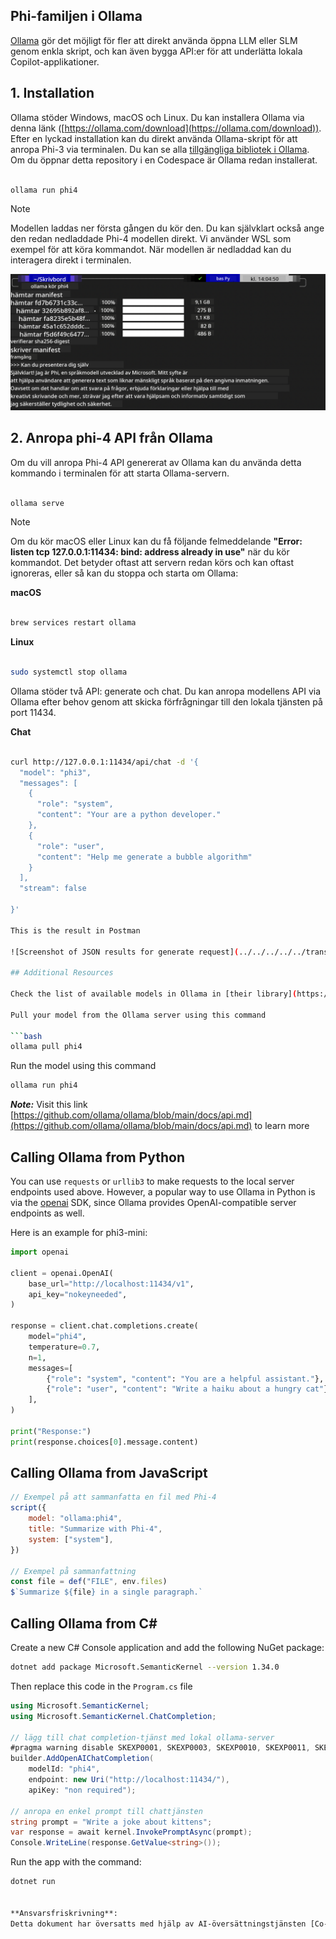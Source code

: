 <!--
CO_OP_TRANSLATOR_METADATA:
{
  "original_hash": "0b38834693bb497f96bf53f0d941f9a1",
  "translation_date": "2025-05-09T09:16:26+00:00",
  "source_file": "md/01.Introduction/02/04.Ollama.md",
  "language_code": "sv"
}
-->
## Phi-familjen i Ollama

[Ollama](https://ollama.com) gör det möjligt för fler att direkt använda öppna LLM eller SLM genom enkla skript, och kan även bygga API:er för att underlätta lokala Copilot-applikationer.

## **1. Installation**

Ollama stöder Windows, macOS och Linux. Du kan installera Ollama via denna länk ([https://ollama.com/download](https://ollama.com/download)). Efter en lyckad installation kan du direkt använda Ollama-skript för att anropa Phi-3 via terminalen. Du kan se alla [tillgängliga bibliotek i Ollama](https://ollama.com/library). Om du öppnar detta repository i en Codespace är Ollama redan installerat.

```bash

ollama run phi4

```

> [!NOTE]
> Modellen laddas ner första gången du kör den. Du kan självklart också ange den redan nedladdade Phi-4 modellen direkt. Vi använder WSL som exempel för att köra kommandot. När modellen är nedladdad kan du interagera direkt i terminalen.

![run](../../../../../translated_images/ollama_run.b0be611de61f3bb3b42e22205cedf6714b0335ba9288e71d985bf9024f3c20f5.sv.png)

## **2. Anropa phi-4 API från Ollama**

Om du vill anropa Phi-4 API genererat av Ollama kan du använda detta kommando i terminalen för att starta Ollama-servern.

```bash

ollama serve

```

> [!NOTE]
> Om du kör macOS eller Linux kan du få följande felmeddelande **"Error: listen tcp 127.0.0.1:11434: bind: address already in use"** när du kör kommandot. Det betyder oftast att servern redan körs och kan oftast ignoreras, eller så kan du stoppa och starta om Ollama:

**macOS**

```bash

brew services restart ollama

```

**Linux**

```bash

sudo systemctl stop ollama

```

Ollama stöder två API: generate och chat. Du kan anropa modellens API via Ollama efter behov genom att skicka förfrågningar till den lokala tjänsten på port 11434.

**Chat**

```bash

curl http://127.0.0.1:11434/api/chat -d '{
  "model": "phi3",
  "messages": [
    {
      "role": "system",
      "content": "Your are a python developer."
    },
    {
      "role": "user",
      "content": "Help me generate a bubble algorithm"
    }
  ],
  "stream": false
  
}'

This is the result in Postman

![Screenshot of JSON results for generate request](../../../../../translated_images/ollama_gen.bd58ab69d4004826e8cd31e17a3c59840df127b0a30ac9bb38325ac58c74caa5.sv.png)

## Additional Resources

Check the list of available models in Ollama in [their library](https://ollama.com/library).

Pull your model from the Ollama server using this command

```bash  
ollama pull phi4  
```

Run the model using this command

```bash  
ollama run phi4  
```

***Note:*** Visit this link [https://github.com/ollama/ollama/blob/main/docs/api.md](https://github.com/ollama/ollama/blob/main/docs/api.md) to learn more

## Calling Ollama from Python

You can use `requests` or `urllib3` to make requests to the local server endpoints used above. However, a popular way to use Ollama in Python is via the [openai](https://pypi.org/project/openai/) SDK, since Ollama provides OpenAI-compatible server endpoints as well.

Here is an example for phi3-mini:

```python  
import openai

client = openai.OpenAI(
    base_url="http://localhost:11434/v1",
    api_key="nokeyneeded",
)

response = client.chat.completions.create(
    model="phi4",
    temperature=0.7,
    n=1,
    messages=[
        {"role": "system", "content": "You are a helpful assistant."},
        {"role": "user", "content": "Write a haiku about a hungry cat"},
    ],
)

print("Response:")
print(response.choices[0].message.content)  
```

## Calling Ollama from JavaScript 

```javascript  
// Exempel på att sammanfatta en fil med Phi-4  
script({  
    model: "ollama:phi4",  
    title: "Summarize with Phi-4",  
    system: ["system"],  
})

// Exempel på sammanfattning  
const file = def("FILE", env.files)  
$`Summarize ${file} in a single paragraph.`  
```

## Calling Ollama from C#

Create a new C# Console application and add the following NuGet package:

```bash  
dotnet add package Microsoft.SemanticKernel --version 1.34.0  
```

Then replace this code in the `Program.cs` file

```csharp  
using Microsoft.SemanticKernel;  
using Microsoft.SemanticKernel.ChatCompletion;  

// lägg till chat completion-tjänst med lokal ollama-server  
#pragma warning disable SKEXP0001, SKEXP0003, SKEXP0010, SKEXP0011, SKEXP0050, SKEXP0052  
builder.AddOpenAIChatCompletion(  
    modelId: "phi4",  
    endpoint: new Uri("http://localhost:11434/"),  
    apiKey: "non required");  

// anropa en enkel prompt till chattjänsten  
string prompt = "Write a joke about kittens";  
var response = await kernel.InvokePromptAsync(prompt);  
Console.WriteLine(response.GetValue<string>());  
```

Run the app with the command:

```bash  
dotnet run  


**Ansvarsfriskrivning**:  
Detta dokument har översatts med hjälp av AI-översättningstjänsten [Co-op Translator](https://github.com/Azure/co-op-translator). Även om vi strävar efter noggrannhet, vänligen observera att automatiska översättningar kan innehålla fel eller brister. Det ursprungliga dokumentet på dess modersmål bör betraktas som den auktoritativa källan. För viktig information rekommenderas professionell mänsklig översättning. Vi ansvarar inte för några missförstånd eller feltolkningar som uppstår vid användning av denna översättning.